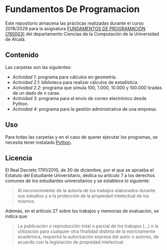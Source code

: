 # Fundamentos De Programacion

Este repositorio almacena las prácticas realizadas durante el curso 2018/2029 para la asignatura [FUNDAMENTOS DE PROGRAMACIÓN (780003)](https://www.uah.es/es/estudios/estudios-oficiales/grados/asignatura/Fundamentos-de-Programacion-780003/) del departamento Ciencias de la Computación de la Universidad de Alcalá.

## Contenido

Las carpetas son las siguientes:

- _Actividad 1_: programa para cálculos en geometría.
- _Actividad 2.1_: biblioteca para realizar cálculos de estadística.
- _Actividad 2.2_: programa que simula 100, 1.000, 10.000 y 100.000 tiradas de un dado de n caras.
- _Actividad 3_: programa para el envío de correo electrónico desde Python.
- _Actividad 4_: programa para la gestión administrativa de una empresa.

## Uso

Para todas las carpetas y en el caso de querer ejecutar los programas, se necesita tener instalado [Python](https://www.python.org/).

## Licencia

El Real Decreto 1791/2010, de 30 de diciembre, por el que se aprueba el Estatuto del Estudiante Universitario, dedica su artículo 7 a los derechos comunes de los estudiantes universitarios y se establece lo siguiente:

> Al reconocimiento de la autoría de los trabajos elaborados durante sus estudios y a la protección de la propiedad intelectual de los mismos.

Además, en el artículo 27 sobre los trabajos y memorias de evaluación, se indica que:
> La publicación o reproducción total o parcial de los trabajos (...) o la utilización para cualquier otra finalidad distinta de la estrictamente académica, requerirá la autorización expresa del autor o autores, de acuerdo con la legislación de propiedad intelectual.
